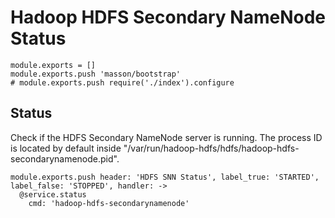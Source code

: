 
# Hadoop HDFS Secondary NameNode Status

    module.exports = []
    module.exports.push 'masson/bootstrap'
    # module.exports.push require('./index').configure

## Status

Check if the HDFS Secondary NameNode server is running. The process ID is
located by default inside "/var/run/hadoop-hdfs/hdfs/hadoop-hdfs-secondarynamenode.pid".

    module.exports.push header: 'HDFS SNN Status', label_true: 'STARTED', label_false: 'STOPPED', handler: ->
      @service.status
        cmd: 'hadoop-hdfs-secondarynamenode'
